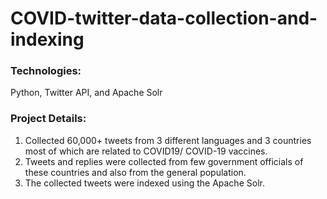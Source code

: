 # COVID-twitter-data-collection-and-indexing

### Technologies: 
Python, Twitter API, and Apache Solr

### Project Details:
1) Collected 60,000+ tweets from 3 different languages and 3 countries most of which are related to COVID19/
COVID-19 vaccines. <br />
2) Tweets and replies were collected from few government officials of these countries and also from the general
population. <br />
3) The collected tweets were indexed using the Apache Solr.
